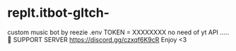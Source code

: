 # replt.itbot-gltch-
custom music bot by reezie  .env TOKEN = XXXXXXXX no need of yt API ..... 🥺  SUPPORT SERVER https://discord.gg/czxqf6K9cR  Enjoy &lt;3
